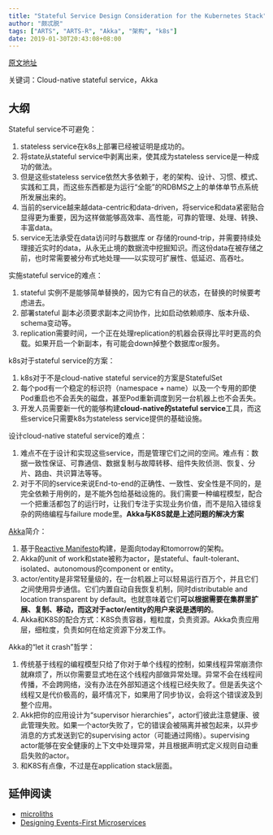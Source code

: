 ```yaml
---
title: "Stateful Service Design Consideration for the Kubernetes Stack"
author: "颇忒脱"
tags: ["ARTS", "ARTS-R", "Akka", "架构", "k8s"]
date: 2019-01-30T20:43:08+08:00
---
```


<!--more-->

[原文地址][origin]

关键词：Cloud-native stateful service，Akka

## 大纲

Stateful service不可避免：

1. stateless service在k8s上部署已经被证明是成功的。
1. 将state从stateful service中剥离出来，使其成为stateless service是一种成功的做法。
1. 但是这些stateless service依然大多依赖于，老的架构、设计、习惯、模式、实践和工具，而这些东西都是为运行“全能”的RDBMS之上的单体单节点系统所发展出来的。
1. 当前的service越来越data-centric和data-driven，将service和data紧密贴合显得更为重要，因为这样做能够高效率、高性能，可靠的管理、处理、转换、丰富data。
1. service无法承受在data访问时与数据库 or 存储的round-trip，并需要持续处理接近实时的data，从永无止境的数据流中挖掘知识。而这份data在被存储之前，也时常需要被分布式地处理——以实现可扩展性、低延迟、高吞吐。

实施stateful service的难点：

1. stateful 实例不是能够简单替换的，因为它有自己的状态，在替换的时候要考虑进去。
2. 部署stateful 副本必须要求副本之间协作，比如启动依赖顺序、版本升级、schema变动等。
3. replication需要时间，一个正在处理replication的机器会获得比平时更高的负载。如果开启一个新副本，有可能会down掉整个数据库or服务。

k8s对于stateful service的方案：

1. k8s对于不是cloud-native stateful service的方案是StatefulSet
1. 每个pod有一个稳定的标识符（namespace + name）以及一个专用的即使Pod重启也不会丢失的磁盘，甚至Pod重新调度到另一台机器上也不会丢失。
1. 开发人员需要新一代的能够构建**cloud-native的stateful service**工具，而这些service只需要k8s为stateless service提供的基础设施。

设计cloud-native stateful service的难点：

1. 难点不在于设计和实现这些service，而是管理它们之间的空间。难点有：数据一致性保证、可靠通信、数据复制与故障转移、组件失败侦测、恢复、分片、路由、共识算法等等。
2. 对于不同的service来说End-to-end的正确性、一致性、安全性是不同的，是完全依赖于用例的，是不能外包给基础设施的。我们需要一种编程模型，配合一个把重活都包了的运行时，让我们专注于实现业务价值，而不是陷入错综复杂的网络编程与failure mode里。**Akka与K8S就是上述问题的解决方案**

[Akka][akka]简介：

1. 基于[Reactive Manifesto][reactivemanifesto]构建，是面向today和tomorrow的架构。
2. Akka的unit of work和state被称为actor，是stateful、fault-tolerant、isolated、autonomous的component or entity。
3. actor/entity是非常轻量级的，在一台机器上可以轻易运行百万个，并且它们之间使用异步通信。它们内置自动自我恢复机制，同时distributable and location transparent by default。也就意味着它们**可以根据需要在集群里扩展、复制、移动，而这对于actor/entity的用户来说是透明的**。
4. Akka和K8S的配合方式：K8S负责容器，粗粒度，负责资源。Akka负责应用层，细粒度，负责如何在给定资源下分发工作。

Akka的“let it crash”哲学：

1. 传统基于线程的编程模型只给了你对于单个线程的控制，如果线程异常崩溃你就麻烦了，所以你需要显式地在这个线程内部做异常处理。异常不会在线程间传播，不会跨网络，没有办法在外部知道这个线程已经失败了。但是丢失这个线程又是代价极高的，最坏情况下，如果用了同步协议，会将这个错误波及到整个应用。
2. Akk把你的应用设计为“supervisor hierarchies”，actor们彼此注意健康、彼此管理失败。如果一个actor失败了，它的错误会被隔离并被包起来，以异步消息的方式发送到它的supervising actor（可能通过网络）。supervising actor能够在安全健康的上下文中处理异常，并且根据声明式定义规则自动重启失败的actor。
3. 和K8S有点像，不过是在application stack层面。


## 延伸阅读

* [microliths][microliths]
* [Designing Events-First Microservices][boner-events-first-microservices]

[origin]: https://www.infoq.com/articles/stateful-service-design-kubernetes
[akka]: https://akka.io/
[reactivemanifesto]: https://www.reactivemanifesto.org/
[boner-events-first-microservices]: https://www.infoq.com/news/2018/07/boner-events-first-microservices
[microliths]: https://www.infoq.com/news/2017/03/microliths-microsystems